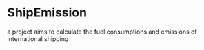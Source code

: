 ShipEmission
============

a project aims to calculate the fuel consumptions and emissions of international shipping
